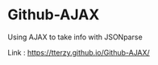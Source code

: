 # Github-AJAX
Using AJAX to take info with JSONparse


Link : https://tterzy.github.io/Github-AJAX/
